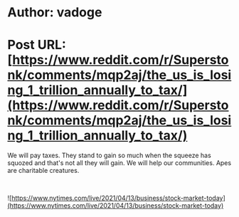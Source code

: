# Author: vadoge
# Post URL: [https://www.reddit.com/r/Superstonk/comments/mqp2aj/the_us_is_losing_1_trillion_annually_to_tax/](https://www.reddit.com/r/Superstonk/comments/mqp2aj/the_us_is_losing_1_trillion_annually_to_tax/)


We will pay taxes. They stand to gain so much when the squeeze has squozed and that's not all they will gain. We will help our communities. Apes are charitable creatures. 

&#x200B;

![https://www.nytimes.com/live/2021/04/13/business/stock-market-today](https://www.nytimes.com/live/2021/04/13/business/stock-market-today)
